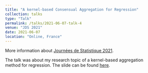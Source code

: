 ```yaml
---
title: "A kernel-based Consensual Aggregation for Regression"
collection: talks
type: "Talk"
permalink: /talks/2021-06-07-talk-4
venue: "JDS 2021"
date: 2021-06-07
location: "Online, France"
---
```

More information about [Journées de Statistique 2021](https://jds2021.sciencesconf.org/).

The talk was about my research topic of a kernel-based aggregation method for regression. 
The slide can be found [here](/files/SFDS2021-SotheaHAS.pdf).  


